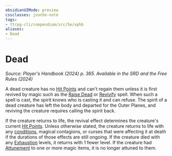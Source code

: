 ```yaml
---
obsidianUIMode: preview
cssclasses: json5e-note
tags:
- ttrpg-cli/compendium/src/5e/xphb
aliases:
- Dead
---
```

# Dead
*Source: Player's Handbook (2024) p. 365. Available in the <span title='Systems Reference Document (5.2)'>SRD</span> and the Free Rules (2024)* 

A dead creature has no [Hit Points](Інструменти%20ДМ/CLI/rules/variant-rules/hit-points-xphb.md) and can't regain them unless it is first revived by magic such as the [Raise Dead](Інструменти%20ДМ/CLI/spells/raise-dead-xphb.md) or [Revivify](Інструменти%20ДМ/CLI/spells/revivify-xphb.md) spell. When such a spell is cast, the spirit knows who is casting it and can refuse. The spirit of a dead creature has left the body and departed for the Outer Planes, and reviving the creature requires calling the spirit back.

If the creature returns to life, the revival effect determines the creature's current [Hit Points](Інструменти%20ДМ/CLI/rules/variant-rules/hit-points-xphb.md). Unless otherwise stated, the creature returns to life with any [conditions](Інструменти%20ДМ/CLI/rules/variant-rules/condition-xphb.md), magical contagions, or curses that were affecting it at death if the durations of those effects are still ongoing. If the creature died with any [Exhaustion](Інструменти%20ДМ/CLI/rules/conditions.md#Exhaustion) levels, it returns with 1 fewer level. If the creature had [Attunement](Інструменти%20ДМ/CLI/rules/variant-rules/attunement-xphb.md) to one or more magic items, it is no longer attuned to them.